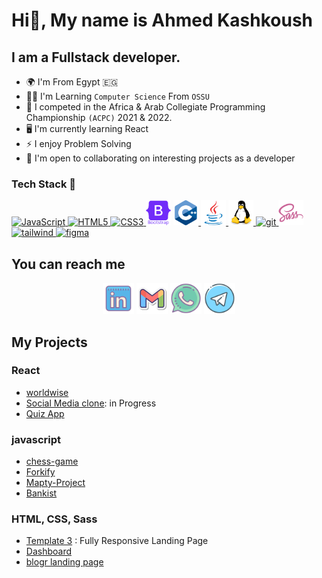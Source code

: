 

Hi👋, My name is  Ahmed Kashkoush
========================================================================================================================================

I am  a  Fullstack developer.
--------------------------

*   🌍  I'm From  Egypt 🇪🇬 
*   🧑‍🎓 I'm Learning `Computer Science` From `OSSU`
*   🌱 I competed in the Africa & Arab Collegiate Programming Championship `(ACPC)` 2021 & 2022.
*   🖥️ I'm  currently learning React
*   ⚡ I enjoy Problem Solving
*   🤝  I'm open to collaborating on interesting projects as a developer

### 	Tech Stack 🚀

<a href="https://developer.mozilla.org/en-US/docs/Web/JavaScript" target="_blank" rel="noreferrer"> <img src="https://raw.githubusercontent.com/danielcranney/readme-generator/main/public/icons/skills/javascript-colored.svg" width="36" height="36" alt="JavaScript" /></a><a href="https://developer.mozilla.org/en-US/docs/Glossary/HTML5" target="_blank" rel="noreferrer"> <img src="https://raw.githubusercontent.com/danielcranney/readme-generator/main/public/icons/skills/html5-colored.svg" width="36" height="36" alt="HTML5" /></a><a href="https://www.w3.org/TR/CSS/#css" target="_blank" rel="noreferrer"> <img src="https://raw.githubusercontent.com/danielcranney/readme-generator/main/public/icons/skills/css3-colored.svg" width="36" height="36" alt="CSS3" /></a><a href="https://getbootstrap.com" target="_blank" rel="noreferrer"> <img src="https://raw.githubusercontent.com/devicons/devicon/master/icons/bootstrap/bootstrap-plain-wordmark.svg" alt="bootstrap" width="40" height="40"/></a> <a href="https://www.w3schools.com/cpp/" target="_blank" rel="noreferrer"> <img src="https://raw.githubusercontent.com/devicons/devicon/master/icons/cplusplus/cplusplus-original.svg" alt="cplusplus" width="40" height="40"/></a><a href="https://www.java.com" target="_blank" rel="noreferrer"> <img src="https://raw.githubusercontent.com/devicons/devicon/master/icons/java/java-original.svg" alt="java" width="40" height="40"/></a><a href="https://www.linux.org/" target="_blank" rel="noreferrer"> <img src="https://raw.githubusercontent.com/devicons/devicon/master/icons/linux/linux-original.svg" alt="linux" width="40" height="40"/></a><a href="https://git-scm.com/" target="_blank" rel="noreferrer"> <img src="https://www.vectorlogo.zone/logos/git-scm/git-scm-icon.svg" alt="git" width="40" height="40"/></a><a href="https://sass-lang.com" target="_blank" rel="noreferrer"> <img src="https://raw.githubusercontent.com/devicons/devicon/master/icons/sass/sass-original.svg" alt="sass" width="40" height="40"/></a><a href="https://tailwindcss.com/" target="_blank" rel="noreferrer"> <img src="https://www.vectorlogo.zone/logos/tailwindcss/tailwindcss-icon.svg" alt="tailwind" width="40" height="40"/><a href="https://www.figma.com/" target="_blank" rel="noreferrer"> <img src="https://www.vectorlogo.zone/logos/figma/figma-icon.svg" alt="figma" width="40" height="40"/></a></a>

## You can reach me 

<p align="center">
		<a href="https://www.linkedin.com/in/ahmed-kashkoush-9658a9265/"><img src="https://github.com/Ahmed-Elmoslmany/Ahmed-Elmoslmany/raw/main/icons/linkedin.svg" alt="LinkedIn" width="50px" title="linkedin"/></a>
	<a href="mailto:ahmedkashkoush464@gmail.com"><img img src="https://github.com/Ahmed-Elmoslmany/Ahmed-Elmoslmany/raw/main/icons/gmail.svg" alt="Gmail" title="gmail" width="50px"/></a>
	<a href="https://wa.me/01000976038"><img src="https://github.com/Ahmed-Elmoslmany/Ahmed-Elmoslmany/raw/main/icons/whatsapp.svg" alt="Whatsapp" title="whatsapp" width="50px"/></a>
	<a href="https://t.me/AHMED_KASHKOUSH"><img src="https://github.com/ahmad-kashkoush/ahmad-kashkoush/blob/main/telegram.svg" alt="Telegram" title="Telegram" width="50px"/></a>
</p>


## My Projects

### React

- [worldwise](https://github.com/ahmad-kashkoush/worldwise)
- [Social Media clone](https://github.com/ahmad-kashkoush/social-media-clone): in Progress
- [Quiz App](https://github.com/ahmad-kashkoush/react-quiz)

### javascript

- [chess-game](https://github.com/ahmad-kashkoush/Chess-Game)
- [Forkify](https://github.com/ahmad-kashkoush/Forkify-v2)
- [Mapty-Project](https://github.com/ahmad-kashkoush/Mapty-Project)
- [Bankist](https://github.com/ahmad-kashkoush/Bankist-Website)

### HTML, CSS, Sass

- [Template 3](https://github.com/ahmad-kashkoush/Kashkoush-Template) : Fully Responsive Landing Page
- [Dashboard](https://github.com/ahmad-kashkoush/Dashboard)
- [blogr landing page](https://github.com/ahmad-kashkoush/blogr-landing-page)
